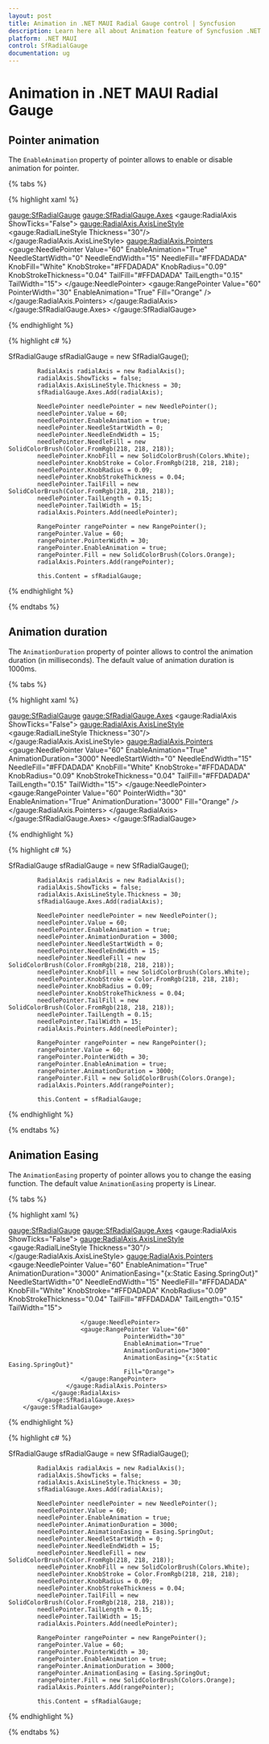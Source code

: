 ```yaml
---
layout: post
title: Animation in .NET MAUI Radial Gauge control | Syncfusion
description: Learn here all about Animation feature of Syncfusion .NET MAUI Radial Gauge control with pointer animation support and more.
platform: .NET MAUI
control: SfRadialGauge
documentation: ug
---
```


# Animation in .NET MAUI Radial Gauge

## Pointer animation

The `EnableAnimation` property of pointer allows to enable or disable animation for pointer.

{% tabs %}

{% highlight xaml %}

 <gauge:SfRadialGauge>
            <gauge:SfRadialGauge.Axes>
                <gauge:RadialAxis ShowTicks="False">
                    <gauge:RadialAxis.AxisLineStyle>
                        <gauge:RadialLineStyle Thickness="30"/>
                    </gauge:RadialAxis.AxisLineStyle>
                    <gauge:RadialAxis.Pointers>
                        <gauge:NeedlePointer Value="60"
                                     EnableAnimation="True"
                                     NeedleStartWidth="0"
                                     NeedleEndWidth="15"
                                     NeedleFill="#FFDADADA"
                                     KnobFill="White"
                                     KnobStroke="#FFDADADA"
                                     KnobRadius="0.09"
                                     KnobStrokeThickness="0.04"
                                     TailFill="#FFDADADA"
                                     TailLength="0.15"
                                     TailWidth="15">
                        </gauge:NeedlePointer>
                        <gauge:RangePointer Value="60"
                                    PointerWidth="30"
                                    EnableAnimation="True"
                                    Fill="Orange" />
                    </gauge:RadialAxis.Pointers>
                </gauge:RadialAxis>
            </gauge:SfRadialGauge.Axes>
        </gauge:SfRadialGauge>

{% endhighlight %}

{% highlight c# %}

SfRadialGauge sfRadialGauge = new SfRadialGauge();

            RadialAxis radialAxis = new RadialAxis();
            radialAxis.ShowTicks = false;
            radialAxis.AxisLineStyle.Thickness = 30;
            sfRadialGauge.Axes.Add(radialAxis);

            NeedlePointer needlePointer = new NeedlePointer();
            needlePointer.Value = 60;
            needlePointer.EnableAnimation = true;
            needlePointer.NeedleStartWidth = 0;
            needlePointer.NeedleEndWidth = 15;
            needlePointer.NeedleFill = new SolidColorBrush(Color.FromRgb(218, 218, 218));
            needlePointer.KnobFill = new SolidColorBrush(Colors.White);
            needlePointer.KnobStroke = Color.FromRgb(218, 218, 218);
            needlePointer.KnobRadius = 0.09;
            needlePointer.KnobStrokeThickness = 0.04;
            needlePointer.TailFill = new SolidColorBrush(Color.FromRgb(218, 218, 218));
            needlePointer.TailLength = 0.15;
            needlePointer.TailWidth = 15;
            radialAxis.Pointers.Add(needlePointer);

            RangePointer rangePointer = new RangePointer();
            rangePointer.Value = 60;
            rangePointer.PointerWidth = 30;
            rangePointer.EnableAnimation = true;
            rangePointer.Fill = new SolidColorBrush(Colors.Orange);
            radialAxis.Pointers.Add(rangePointer);

            this.Content = sfRadialGauge;
{% endhighlight %}

{% endtabs %}


## Animation duration

The `AnimationDuration` property of pointer allows to control the animation duration (in milliseconds). The default value of animation duration is 1000ms.

{% tabs %}

{% highlight xaml %}

 <gauge:SfRadialGauge>
            <gauge:SfRadialGauge.Axes>
                <gauge:RadialAxis ShowTicks="False">
                    <gauge:RadialAxis.AxisLineStyle>
                        <gauge:RadialLineStyle Thickness="30"/>
                    </gauge:RadialAxis.AxisLineStyle>
                    <gauge:RadialAxis.Pointers>
                        <gauge:NeedlePointer Value="60"
                                     EnableAnimation="True"
                                     AnimationDuration="3000"
                                     NeedleStartWidth="0"
                                     NeedleEndWidth="15"
                                     NeedleFill="#FFDADADA"
                                     KnobFill="White"
                                     KnobStroke="#FFDADADA"
                                     KnobRadius="0.09"
                                     KnobStrokeThickness="0.04"
                                     TailFill="#FFDADADA"
                                     TailLength="0.15"
                                     TailWidth="15">
                        </gauge:NeedlePointer>
                        <gauge:RangePointer Value="60"
                                    PointerWidth="30"
                                    EnableAnimation="True"
                                    AnimationDuration="3000"
                                    Fill="Orange" />
                    </gauge:RadialAxis.Pointers>
                </gauge:RadialAxis>
            </gauge:SfRadialGauge.Axes>
        </gauge:SfRadialGauge>

{% endhighlight %}

{% highlight c# %}

SfRadialGauge sfRadialGauge = new SfRadialGauge();

            RadialAxis radialAxis = new RadialAxis();
            radialAxis.ShowTicks = false;
            radialAxis.AxisLineStyle.Thickness = 30;
            sfRadialGauge.Axes.Add(radialAxis);

            NeedlePointer needlePointer = new NeedlePointer();
            needlePointer.Value = 60;
            needlePointer.EnableAnimation = true;
            needlePointer.AnimationDuration = 3000;
            needlePointer.NeedleStartWidth = 0;
            needlePointer.NeedleEndWidth = 15;
            needlePointer.NeedleFill = new SolidColorBrush(Color.FromRgb(218, 218, 218));
            needlePointer.KnobFill = new SolidColorBrush(Colors.White);
            needlePointer.KnobStroke = Color.FromRgb(218, 218, 218);
            needlePointer.KnobRadius = 0.09;
            needlePointer.KnobStrokeThickness = 0.04;
            needlePointer.TailFill = new SolidColorBrush(Color.FromRgb(218, 218, 218));
            needlePointer.TailLength = 0.15;
            needlePointer.TailWidth = 15;
            radialAxis.Pointers.Add(needlePointer);

            RangePointer rangePointer = new RangePointer();
            rangePointer.Value = 60;
            rangePointer.PointerWidth = 30;
            rangePointer.EnableAnimation = true;
            rangePointer.AnimationDuration = 3000;
            rangePointer.Fill = new SolidColorBrush(Colors.Orange);
            radialAxis.Pointers.Add(rangePointer);

            this.Content = sfRadialGauge;
{% endhighlight %}

{% endtabs %}

## Animation Easing

The `AnimationEasing` property of pointer allows you to change the easing function. The default value `AnimationEasing` property is Linear.

{% tabs %}

{% highlight xaml %}

 <gauge:SfRadialGauge>
            <gauge:SfRadialGauge.Axes>
                <gauge:RadialAxis ShowTicks="False">
                    <gauge:RadialAxis.AxisLineStyle>
                        <gauge:RadialLineStyle Thickness="30"/>
                    </gauge:RadialAxis.AxisLineStyle>
                    <gauge:RadialAxis.Pointers>
                        <gauge:NeedlePointer Value="60"
                                     EnableAnimation="True"
                                     AnimationDuration="3000"
                                     AnimationEasing="{x:Static Easing.SpringOut}"
                                     NeedleStartWidth="0"
                                     NeedleEndWidth="15"
                                     NeedleFill="#FFDADADA"
                                     KnobFill="White"
                                     KnobStroke="#FFDADADA"
                                     KnobRadius="0.09"
                                     KnobStrokeThickness="0.04"
                                     TailFill="#FFDADADA"
                                     TailLength="0.15"
                                     TailWidth="15">

                        </gauge:NeedlePointer>
                        <gauge:RangePointer Value="60"
                                    PointerWidth="30"
                                    EnableAnimation="True"
                                    AnimationDuration="3000"
                                    AnimationEasing="{x:Static Easing.SpringOut}"
                                    Fill="Orange">
                        </gauge:RangePointer>
                    </gauge:RadialAxis.Pointers>
                </gauge:RadialAxis>
            </gauge:SfRadialGauge.Axes>
        </gauge:SfRadialGauge>

{% endhighlight %}

{% highlight c# %}

SfRadialGauge sfRadialGauge = new SfRadialGauge();

            RadialAxis radialAxis = new RadialAxis();
            radialAxis.ShowTicks = false;
            radialAxis.AxisLineStyle.Thickness = 30;
            sfRadialGauge.Axes.Add(radialAxis);

            NeedlePointer needlePointer = new NeedlePointer();
            needlePointer.Value = 60;
            needlePointer.EnableAnimation = true;
            needlePointer.AnimationDuration = 3000;
            needlePointer.AnimationEasing = Easing.SpringOut;
            needlePointer.NeedleStartWidth = 0;
            needlePointer.NeedleEndWidth = 15;
            needlePointer.NeedleFill = new SolidColorBrush(Color.FromRgb(218, 218, 218));
            needlePointer.KnobFill = new SolidColorBrush(Colors.White);
            needlePointer.KnobStroke = Color.FromRgb(218, 218, 218);
            needlePointer.KnobRadius = 0.09;
            needlePointer.KnobStrokeThickness = 0.04;
            needlePointer.TailFill = new SolidColorBrush(Color.FromRgb(218, 218, 218));
            needlePointer.TailLength = 0.15;
            needlePointer.TailWidth = 15;
            radialAxis.Pointers.Add(needlePointer);

            RangePointer rangePointer = new RangePointer();
            rangePointer.Value = 60;
            rangePointer.PointerWidth = 30;
            rangePointer.EnableAnimation = true;
            rangePointer.AnimationDuration = 3000;
            rangePointer.AnimationEasing = Easing.SpringOut;
            rangePointer.Fill = new SolidColorBrush(Colors.Orange);
            radialAxis.Pointers.Add(rangePointer);

            this.Content = sfRadialGauge;

{% endhighlight %}

{% endtabs %}
